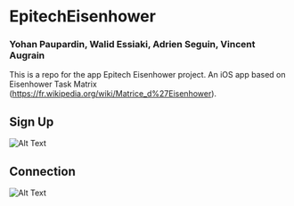 # EpitechEisenhower
### Yohan Paupardin, Walid Essiaki, Adrien Seguin, Vincent Augrain

This is a repo for the app Epitech Eisenhower project. An iOS app based on Eisenhower Task Matrix (https://fr.wikipedia.org/wiki/Matrice_d%27Eisenhower).

## Sign Up

![Alt Text](https://i.imgur.com/WOk2Rxp.gif)


## Connection

![Alt Text](https://i.imgur.com/QpTLqx8.gif)

